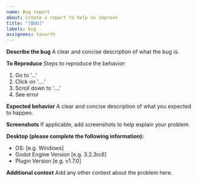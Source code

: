 ```yaml
---
name: Bug report
about: Create a report to help us improve
title: "[BUG]"
labels: bug
assignees: tavurth
---
```


**Describe the bug**
A clear and concise description of what the bug is.

**To Reproduce**
Steps to reproduce the behavior:

1. Go to '...'
2. Click on '....'
3. Scroll down to '....'
4. See error

**Expected behavior**
A clear and concise description of what you expected to happen.

**Screenshots**
If applicable, add screenshots to help explain your problem.

**Desktop (please complete the following information):**

- OS: [e.g. Windows]
- Godot Engine Version [e.g. 3.2.3rc6]
- Plugin Version [e.g. v1.7.0]

**Additional context**
Add any other context about the problem here.
